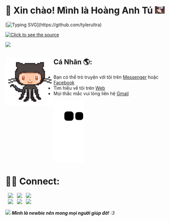 # 👋 Xin chào! Mình là Hoàng Anh Tú  <img src="gif/kakashi2.gif" width="30"></h1>
[![Typing SVG](https://readme-typing-svg.herokuapp.com?color=%2313EAF7&size=22&center=true&lines=Hi+there%2Cmy+name+is+Hoàng+Anh+Tú!;Welcome+to+Tyler+Hoang's+Github!)](https://github.com/tylerultra)

<a href="#" target="_blank">
  <img src="gif/sasuke-sasuke-susanoo.gif" width="1200" alt="Click to see the source" />
</a>


![](https://komarev.com/ghpvc/?username=TylerUltra&label=PROFILE+VIEWS)


## Cá Nhân 🌎: <a href="https://github.com/TylerUltra/TylerUltra"><img align="left" width="150" height="150" src="https://raw.githubusercontent.com/iCharlesZ/FigureBed/master/img/octocat.gif?raw=true"></a>
- Bạn có thể trò truyện với tôi trên <a href="m.me\hoanganhtu.3912">Messenger</a> hoặc <a href="https://Facebook.com\hoanganhtu.3912">Facebook</a>  
- Tìm hiểu về tôi trên <a href="https://tylerultra.github.io">Web</a>
- Mọi thắc mắc vui lòng liên hệ <a href="mailto:tumo7577@gmail.com">Gmail</a>   

![Snake animation](https://github.com/rafaballerini/rafaballerini/blob/output/github-contribution-grid-snake.svg)

# 🤝🏻 Connect:
<p align="center">
  
&nbsp; <a href="https://www.instagram.com/tylerhoang_0309" target="_blank" rel="noopener noreferrer"><img src="https://img.icons8.com/clouds/100/000000/instagram-new--v3.png" width="100" /></a> 
&nbsp; <a href="https://www.tiktok.com/@gioinoiphet39" target="_blank" rel="noopener noreferrer"><img src="https://img.icons8.com/bubbles/100/000000/tiktok.png" width="100" /></a> &nbsp; <a href="https://imgur.com/a/mHWkpVr" target="_blank" rel="noopener noreferrer"><img src="https://img.icons8.com/color/144/000000/zalo.png" width="100" /></a>   
&nbsp; <a href="https://github.com/TylerUltra" target="_blank" rel="noopener noreferrer"><img src="https://img.icons8.com/ios-filled/100/000000/github.png" width="100" /></a>
&nbsp; <a href="https://www.facebook.com/hoanganhtu_3912" target="_blank" rel="noopener noreferrer"><img src="https://img.icons8.com/plasticine/100/000000/facebook.png"  width="100" /></a>
&nbsp; <a href="mailto:tumo7577@gmail.com" target="_blank" rel="noopener noreferrer"><img src="https://img.icons8.com/plasticine/100/000000/gmail.png"  width="100" /></a>
</p>

<img src="https://media.giphy.com/media/LnQjpWaON8nhr21vNW/giphy.gif" width="60"> <em><b>Mình là newbie nên mong mọi người giúp đỡ!</b> :3</em>
